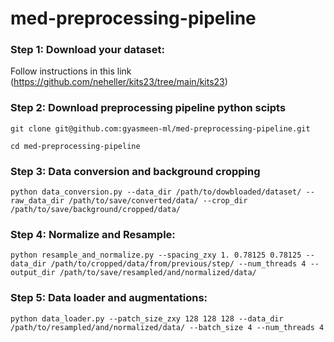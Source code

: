 # med-preprocessing-pipeline

### Step 1: Download your dataset: 
Follow instructions in this link (https://github.com/neheller/kits23/tree/main/kits23)
        
        
### Step 2: Download preprocessing pipeline python scipts

``` git clone git@github.com:gyasmeen-ml/med-preprocessing-pipeline.git ``` 

``` cd med-preprocessing-pipeline ``` 

### Step 3: Data conversion and background cropping
``` python data_conversion.py --data_dir /path/to/dowbloaded/dataset/ --raw_data_dir /path/to/save/converted/data/ --crop_dir /path/to/save/background/cropped/data/ ```

### Step 4: Normalize and Resample: 
``` python resample_and_normalize.py --spacing_zxy 1. 0.78125 0.78125 --data_dir /path/to/cropped/data/from/previous/step/ --num_threads 4 --output_dir /path/to/save/resampled/and/normalized/data/ ```


### Step 5: Data loader and augmentations:     
``` python data_loader.py --patch_size_zxy 128 128 128 --data_dir /path/to/resampled/and/normalized/data/ --batch_size 4 --num_threads 4 ```

